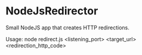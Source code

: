 # NodeJsRedirector

Small NodeJS app that creates HTTP redirections.

Usage:
node redirect.js <listening_port> <target_url> <redirection_http_code>
